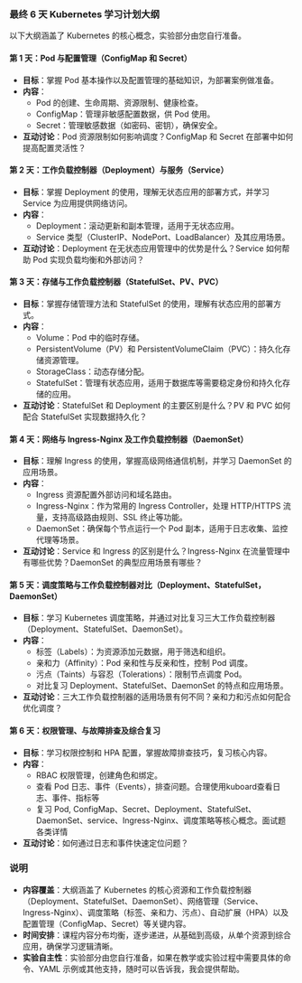 ### 最终 6 天 Kubernetes 学习计划大纲
以下大纲涵盖了 Kubernetes 的核心概念，实验部分由您自行准备。

#### 第 1 天：Pod 与配置管理（ConfigMap 和 Secret）
- **目标**：掌握 Pod 基本操作以及配置管理的基础知识，为部署案例做准备。
- **内容**：
  - Pod 的创建、生命周期、资源限制、健康检查。
  - ConfigMap：管理非敏感配置数据，供 Pod 使用。
  - Secret：管理敏感数据（如密码、密钥），确保安全。
- **互动讨论**：Pod 资源限制如何影响调度？ConfigMap 和 Secret 在部署中如何提高配置灵活性？

#### 第 2 天：工作负载控制器（Deployment）与服务（Service）
- **目标**：掌握 Deployment 的使用，理解无状态应用的部署方式，并学习 Service 为应用提供网络访问。
- **内容**：
  - Deployment：滚动更新和副本管理，适用于无状态应用。
  - Service 类型（ClusterIP、NodePort、LoadBalancer）及其应用场景。
- **互动讨论**：Deployment 在无状态应用管理中的优势是什么？Service 如何帮助 Pod 实现负载均衡和外部访问？

#### 第 3 天：存储与工作负载控制器（StatefulSet、PV、PVC）
- **目标**：掌握存储管理方法和 StatefulSet 的使用，理解有状态应用的部署方式。
- **内容**：
  - Volume：Pod 中的临时存储。
  - PersistentVolume（PV）和 PersistentVolumeClaim（PVC）：持久化存储资源管理。
  - StorageClass：动态存储分配。
  - StatefulSet：管理有状态应用，适用于数据库等需要稳定身份和持久化存储的应用。
- **互动讨论**：StatefulSet 和 Deployment 的主要区别是什么？PV 和 PVC 如何配合 StatefulSet 实现数据持久化？

#### 第 4 天：网络与 Ingress-Nginx 及工作负载控制器（DaemonSet）
- **目标**：理解 Ingress 的使用，掌握高级网络通信机制，并学习 DaemonSet 的应用场景。
- **内容**：
  - Ingress 资源配置外部访问和域名路由。
  - Ingress-Nginx：作为常用的 Ingress Controller，处理 HTTP/HTTPS 流量，支持高级路由规则、SSL 终止等功能。
  - DaemonSet：确保每个节点运行一个 Pod 副本，适用于日志收集、监控代理等场景。
- **互动讨论**：Service 和 Ingress 的区别是什么？Ingress-Nginx 在流量管理中有哪些优势？DaemonSet 的典型应用场景有哪些？

#### 第 5 天：调度策略与工作负载控制器对比（Deployment、StatefulSet，DaemonSet）
- **目标**：学习 Kubernetes 调度策略，并通过对比复习三大工作负载控制器（Deployment、StatefulSet、DaemonSet）。
- **内容**：
  - 标签（Labels）：为资源添加元数据，用于筛选和组织。
  - 亲和力（Affinity）：Pod 亲和性与反亲和性，控制 Pod 调度。
  - 污点（Taints）与容忍（Tolerations）：限制节点调度 Pod。
  - 对比复习 Deployment、StatefulSet、DaemonSet 的特点和应用场景。
- **互动讨论**：三大工作负载控制器的适用场景有何不同？亲和力和污点如何配合优化调度？

#### 第 6 天：权限管理、与故障排查及综合复习
- **目标**：学习权限控制和 HPA 配置，掌握故障排查技巧，复习核心内容。
- **内容**：
  - RBAC 权限管理，创建角色和绑定。
  - 查看 Pod 日志、事件（Events），排查问题。合理使用kuboard查看日志、事件、指标等
  - 复习 Pod, ConfigMap、Secret、Deployment、StatefulSet、DaemonSet、service、Ingress-Nginx、调度策略等核心概念。面试题各类详情
- **互动讨论**：如何通过日志和事件快速定位问题？

### 说明
- **内容覆盖**：大纲涵盖了 Kubernetes 的核心资源和工作负载控制器（Deployment、StatefulSet、DaemonSet）、网络管理（Service、Ingress-Nginx）、调度策略（标签、亲和力、污点）、自动扩展（HPA）以及配置管理（ConfigMap、Secret）等关键内容。
- **时间安排**：课程内容分布均衡，逐步递进，从基础到高级，从单个资源到综合应用，确保学习逻辑清晰。
- **实验自主性**：实验部分由您自行准备，如果在教学或实验过程中需要具体的命令、YAML 示例或其他支持，随时可以告诉我，我会提供帮助。
